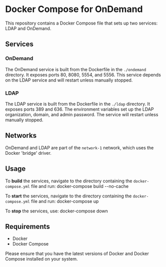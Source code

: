 # Docker Compose for OnDemand 

This repository contains a Docker Compose file that sets up two services: LDAP and OnDemand.

## Services

### OnDemand
The OnDemand service is built from the Dockerfile in the `./ondemand` directory. It exposes ports 80, 8080, 5554, and 5556. This service depends on the LDAP service and will restart unless manually stopped.

### LDAP
The LDAP service is built from the Dockerfile in the `./ldap` directory. It exposes ports 389 and 636. The environment variables set up the LDAP organization, domain, and admin password. The service will restart unless manually stopped.

## Networks

OnDemand and LDAP are part of the `network-1` network, which uses the Docker 'bridge' driver.

## Usage

To **build** the services, navigate to the directory containing the `docker-compose.yml` file and run:
docker-compose build --no-cache

To **start** the services, navigate to the directory containing the `docker-compose.yml` file and run:
docker-compose up

To **stop** the services, use:
docker-compose down


## Requirements

- Docker
- Docker Compose

Please ensure that you have the latest versions of Docker and Docker Compose installed on your system.
